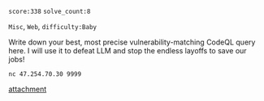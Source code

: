 `score:338` `solve_count:8`

`Misc`, `Web`, `difficulty:Baby`

Write down your best, most precise vulnerability-matching CodeQL query here. I will use it to defeat LLM and stop the endless layoffs to save our jobs!

`nc 47.254.70.30 9999`

[attachment](https://rwctf.oss-accelerate.aliyuncs.com/Protected-by-Java-SE_d49cacf1624e44ca3d0cfa15fff59572.tar.gz)
